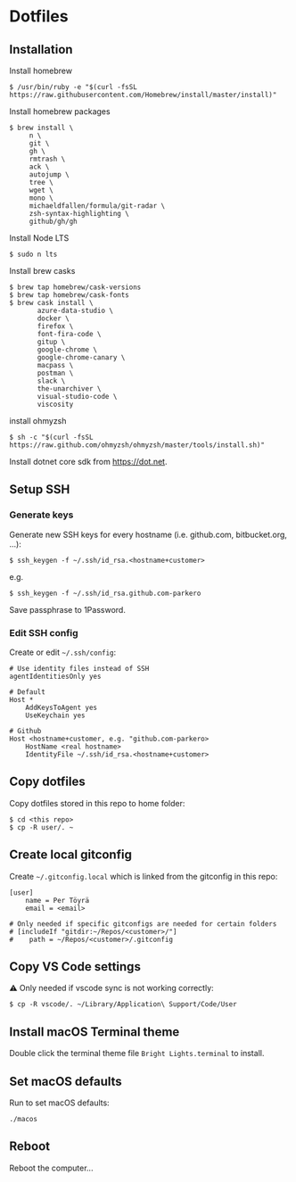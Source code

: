 # Dotfiles

## Installation
Install homebrew
```    
$ /usr/bin/ruby -e "$(curl -fsSL https://raw.githubusercontent.com/Homebrew/install/master/install)"
```

Install homebrew packages
```
$ brew install \
     n \
     git \
     gh \
     rmtrash \
     ack \
     autojump \
     tree \
     wget \
     mono \
     michaeldfallen/formula/git-radar \
     zsh-syntax-highlighting \
     github/gh/gh
```

Install Node LTS 
```
$ sudo n lts
```

Install brew casks
```
$ brew tap homebrew/cask-versions
$ brew tap homebrew/cask-fonts
$ brew cask install \
       azure-data-studio \
       docker \
       firefox \
       font-fira-code \
       gitup \
       google-chrome \
       google-chrome-canary \
       macpass \
       postman \
       slack \
       the-unarchiver \
       visual-studio-code \
       viscosity
```

install ohmyzsh
```
$ sh -c "$(curl -fsSL https://raw.github.com/ohmyzsh/ohmyzsh/master/tools/install.sh)"
```

Install dotnet core sdk from https://dot.net.

## Setup SSH
### Generate keys
Generate new SSH keys for every hostname (i.e. github.com, bitbucket.org, ...):
```
$ ssh_keygen -f ~/.ssh/id_rsa.<hostname+customer>
```
e.g.
```
$ ssh_keygen -f ~/.ssh/id_rsa.github.com-parkero
```

Save passphrase to 1Password.

### Edit SSH config
Create or edit `~/.ssh/config`:
```
# Use identity files instead of SSH
agentIdentitiesOnly yes

# Default
Host * 
    AddKeysToAgent yes 
    UseKeychain yes

# Github
Host <hostname+customer, e.g. "github.com-parkero> 
    HostName <real hostname> 
    IdentityFile ~/.ssh/id_rsa.<hostname+customer>
```

## Copy dotfiles
Copy dotfiles stored in this repo to home folder:
```
$ cd <this repo>
$ cp -R user/. ~
```

## Create local gitconfig
Create `~/.gitconfig.local` which is linked from the gitconfig in this repo:
```
[user]
    name = Per Töyrä
    email = <email>

# Only needed if specific gitconfigs are needed for certain folders
# [includeIf "gitdir:~/Repos/<customer>/"]
#    path = ~/Repos/<customer>/.gitconfig
```

## Copy VS Code settings
⚠️ Only needed if vscode sync is not working correctly:
```
$ cp -R vscode/. ~/Library/Application\ Support/Code/User
```

## Install macOS Terminal theme
Double click the terminal theme file `Bright Lights.terminal` to install.

## Set macOS defaults
Run to set macOS defaults:
```
./macos
```

## Reboot
Reboot the computer...
